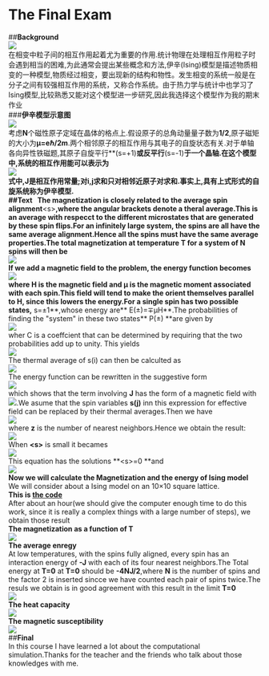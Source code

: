**The Final Exam**
====
##**Background**  
![](http://i1.piimg.com/1949/7220b28958f4d872.gif)<br>
在相变中粒子间的相互作用起着尤为重要的作用.统计物理在处理相互作用粒子时会遇到相当的困难,为此通常会提出某些概念和方法,伊辛(Ising)模型是描述物质相变的一种模型,物质经过相变，要出现新的结构和物性。发生相变的系统一般是在分子之间有较强相互作用的系统，又称合作系统。由于热力学与统计中也学习了Ising模型,比较熟悉又能对这个模型进一步研究,因此我选择这个模型作为我的期末作业<br>
###**伊辛模型示意图**<br>
![](https://github.com/kolir/compuational_physics_N2014301020137/blob/master/File_2/f1.jpg)<br>
考虑**N**个磁性原子定域在晶体的格点上.假设原子的总角动量量子数为**1/2**,原子磁矩的大小为**μ=eℏ/2m**.两个相邻原子的相互作用与其电子的自旋状态有关.对于单轴各向异性铁磁题,其原子自旋平行**(s=+1)**或反平行**(s=-1)**于一个晶轴.在这个模型中,系统的相互作用能可以表示为  
![](http://p1.bqimg.com/1949/692bf40f34e52051.png)<br>
式中,**J**是相互作用常量;对i,j求和只对相邻近原子对求和.事实上,具有上式形式的自旋系统称为伊辛模型.<br>
##**Text**  
The magnetization is closely related to the average spin alignment**\<s>**,where the angular brackets denote a theral average.This is an average with respecct to the different microstates that are generated by these spin flips.For an infinitely large system, the spins are all have the same average alignment.Hence all the spins must have the same average properties.The total magnetization at temperature **T** for a system of **N** spins will then be<br>
![](http://i1.piimg.com/1949/9ebeb1e06f2f1f43.png)<br>
If we add a magnetic field to the problem, the energy function becomes<br>
![](http://i1.piimg.com/1949/5213d46f9c8888e4.png)<br>
where H is the magnetic field and μ is the magnetic moment associated with each spin.This field will tend to make the orient themselves parallel to **H**, since this lowers the energy.For a single spin has two possible states,** s=±1**,whose energy are** E(±)=∓μH**.The probabilities of finding the "system" in these two states** P(±) **are given by<br>
![](http://p1.bqimg.com/1949/4eee268bf5e5c1c7.png)<br>
wher C is a coeffcient that can be determined by requiring that the two probabilities add up to unity. This yields<br>
![](http://p1.bqimg.com/1949/4acf3c05f7e13b37.png)<br>
The thermal average of s(i) can then be calculted as<br>
![](http://p1.bqimg.com/1949/493bcba5f49a579d.png)<br>
The energy function can be rewritten in the suggestive form<br>
![](http://p1.bqimg.com/1949/920df3a890924940.png)<br>
which shows that the term involving **J** has the form of a magnetic field with![](http://p1.bpimg.com/1949/182e32656ceed292.png).We asume that the spin variables **s(j)** inn this expression for effective field can be replaced by their thermal averages.Then we have<br>
![](http://p1.bqimg.com/1949/e293c4249fed2c0e.png)<br>
where **z** is the number of nearest neighbors.Hence we obtain the result:<br>
![](http://p1.bpimg.com/1949/d304ad4bb593d243.png)<br>
When **\<s>** is small it becames<br>
![](http://p1.bqimg.com/1949/d941732daf6e4c99.png)<br >
This equation has the solutions **\<s>=0 **and<br>
![](http://p1.bqimg.com/1949/8ef10facaa063938.png)<br>
**Now we will calculate the Magnetization and the energy of Ising model** <br>
We will consider about a Ising model on an 10×10 square lattice.<br>
**This is [the code](https://github.com/kolir/compuational_physics_N2014301020137/blob/master/Chapter_7/IsingModel.py)**<br>
After about an hour(we should give the computer enough time to do this work, since it is really a complex things with a large number of steps), we obtain those result <br>
**The magnetization as a function of T**<br>
![](http://i1.piimg.com/1949/aa7b769b1ab503c1.png)<br>
**The average enregy**<br>
At low temperatures, with the spins fully aligned, every spin has an interaction energy of **-J** with each of its four nearest neighbors.The Total energy at **T=0** at **T=0** should be **-4NJ/2**,where **N** is the number of spins and the factor 2 is inserted sincce we have counted each pair of spins twice.The resuls we obtain is in good agreement with this result in the limit **T=0**<br>
![](http://i1.piimg.com/1949/9148f5e3a203d7b2.png)<br>
**The heat capacity**<br>
![](http://i1.piimg.com/1949/701f0f40206c4d22.png)<br>
**The magnetic susceptibility**<br>
![](http://i1.piimg.com/1949/8dee68e0dd868e20.png)<br>
##**Final**<br>
In this course I have learned a lot about the computational simulation.Thanks for the teacher and the friends who talk about those knowledges with me.




